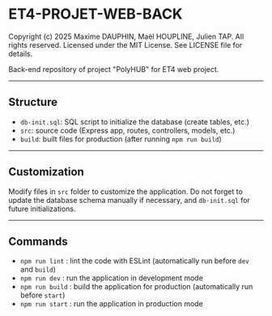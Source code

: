 # ET4-PROJET-WEB-BACK

Copyright (c) 2025 Maxime DAUPHIN, Maël HOUPLINE, Julien TAP. All rights reserved.
Licensed under the MIT License. See LICENSE file for details.

Back-end repository of project "PolyHUB" for ET4 web project.

---

## Structure
- `db-init.sql`: SQL script to initialize the database (create tables, etc.)
- `src`: source code (Express app, routes, controllers, models, etc.)
- `build`: built files for production (after running `npm run build`)

---

## Customization

Modify files in `src` folder to customize the application.
Do not forget to update the database schema manually if necessary, and `db-init.sql` for future initializations.

---

## Commands
- `npm run lint` : lint the code with ESLint (automatically run before `dev` and `build`)
- `npm run dev` : run the application in development mode
- `npm run build` : build the application for production (automatically run before `start`)
- `npm run start` : run the application in production mode
